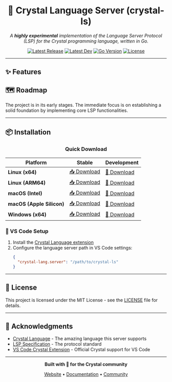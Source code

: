 <div align="center">

# 💎 Crystal Language Server (crystal-ls)

*A _**highly experimental**_ implementation of the Language Server Protocol (LSP) for the Crystal programming language, written in Go.*

[![Latest Release](https://img.shields.io/github/v/release/chrischtel/gocry?style=flat-square&logo=github&label=Stable&v=1)](https://github.com/chrischtel/gocry/releases/latest)
[![Latest Dev](https://img.shields.io/badge/dev-latest--dev-orange?style=flat-square&logo=github&v=1)](https://github.com/chrischtel/gocry/releases/tag/latest-dev)
[![Go Version](https://img.shields.io/github/go-mod/go-version/chrischtel/gocry?style=flat-square&logo=go&v=1)](https://golang.org/)
[![License](https://img.shields.io/github/license/chrischtel/gocry?style=flat-square&v=1)](LICENSE)

</div>

---

## ✨ Features



## 🗺️ Roadmap
The project is in its early stages. The immediate focus is on establishing a solid foundation by implementing core LSP functionalities.

---

## 📦 Installation

<div align="center">

### Quick Download

| Platform | Stable | Development |
|----------|--------|-------------|
| **Linux (x64)** | [📥 Download](https://github.com/chrischtel/crystal-ls/releases/latest/download/crystal-ls-linux-amd64.tar.gz) | [🔧 Download](https://github.com/chrischtel/crystal-ls/releases/download/latest-dev/crystal-ls-linux-amd64.tar.gz) |
| **Linux (ARM64)** | [📥 Download](https://github.com/chrischtel/crystal-ls/releases/latest/download/crystal-ls-linux-arm64.tar.gz) | [🔧 Download](https://github.com/chrischtel/crystal-ls/releases/download/latest-dev/crystal-ls-linux-arm64.tar.gz) |
| **macOS (Intel)** | [📥 Download](https://github.com/chrischtel/crystal-ls/releases/latest/download/crystal-ls-darwin-amd64.tar.gz) | [🔧 Download](https://github.com/chrischtel/crystal-ls/releases/download/latest-dev/crystal-ls-darwin-amd64.tar.gz) |
| **macOS (Apple Silicon)** | [📥 Download](https://github.com/chrischtel/crystal-ls/releases/latest/download/crystal-ls-darwin-arm64.tar.gz) | [🔧 Download](https://github.com/chrischtel/crystal-ls/releases/download/latest-dev/crystal-ls-darwin-arm64.tar.gz) |
| **Windows (x64)** | [📥 Download](https://github.com/chrischtel/crystal-ls/releases/latest/download/crystal-ls-windows-amd64.exe.zip) | [🔧 Download](https://github.com/chrischtel/crystal-ls/releases/download/latest-dev/crystal-ls-windows-amd64.exe.zip) |

</div>



### 🔧 VS Code Setup

1. Install the [Crystal Language extension](https://marketplace.visualstudio.com/items?itemName=crystal-lang-tools.crystal-lang)
2. Configure the language server path in VS Code settings:
   ```json
   {
     "crystal-lang.server": "/path/to/crystal-ls"
   }
   ```

---

## 📄 License

This project is licensed under the MIT License - see the [LICENSE](LICENSE) file for details.

---

## 🙏 Acknowledgments

- [Crystal Language](https://crystal-lang.org/) - The amazing language this server supports
- [LSP Specification](https://microsoft.github.io/language-server-protocol/) - The protocol standard
- [VS Code Crystal Extension](https://marketplace.visualstudio.com/items?itemName=crystal-lang-tools.crystal-lang) - Official Crystal support for VS Code

---

<div align="center">

**Built with 💎 for the Crystal community**

[Website](https://crystal-lang.org/) • [Documentation](https://crystal-lang.org/docs/) • [Community](https://crystal-lang.org/community/)

</div>
